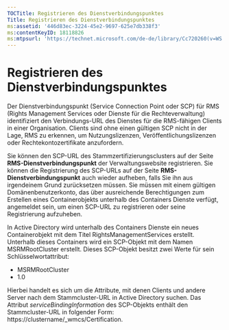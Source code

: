 ```yaml
---
TOCTitle: Registrieren des Dienstverbindungspunktes
Title: Registrieren des Dienstverbindungspunktes
ms:assetid: '446d83ec-3224-45e2-9697-625e7db338f3'
ms:contentKeyID: 18118826
ms:mtpsurl: 'https://technet.microsoft.com/de-de/library/Cc720260(v=WS.10)'
---
```


Registrieren des Dienstverbindungspunktes
=========================================

Der Dienstverbindungspunkt (Service Connection Point oder SCP) für RMS (Rights Management Services oder Dienste für die Rechteverwaltung) identifiziert den Verbindungs-URL des Dienstes für die RMS-fähigen Clients in einer Organisation. Clients sind ohne einen gültigen SCP nicht in der Lage, RMS zu erkennen, um Nutzungslizenzen, Veröffentlichungslizenzen oder Rechtekontozertifikate anzufordern.

Sie können den SCP-URL des Stammzertifizierungsclusters auf der Seite **RMS-Dienstverbindungspunkt** der Verwaltungswebsite registrieren. Sie können die Registrierung des SCP-URLs auf der Seite **RMS-Dienstverbindungspunkt** auch wieder aufheben, falls Sie ihn aus irgendeinem Grund zurücksetzen müssen. Sie müssen mit einem gültigen Domänenbenutzerkonto, das über ausreichende Berechtigungen zum Erstellen eines Containerobjekts unterhalb des Containers Dienste verfügt, angemeldet sein, um einen SCP-URL zu registrieren oder seine Registrierung aufzuheben.

In Active Directory wird unterhalb des Containers Dienste ein neues Containerobjekt mit dem Titel RightsManagementServices erstellt. Unterhalb dieses Containers wird ein SCP-Objekt mit dem Namen MSRMRootCluster erstellt. Dieses SCP-Objekt besitzt zwei Werte für sein Schlüsselwortattribut:

-   MSRMRootCluster
-   1.0

Hierbei handelt es sich um die Attribute, mit denen Clients und andere Server nach dem Stammcluster-URL in Active Directory suchen. Das Attribut *serviceBindingInformation* des SCP-Objekts enthält den Stammcluster-URL in folgender Form: https://clustername/\_wmcs/Certification.